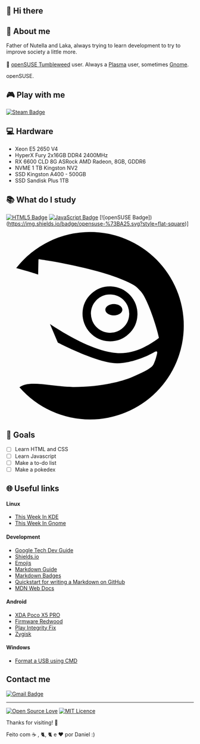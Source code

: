 ## 👋 Hi there

<!--
**danieldilorenzo/danieldilorenzo** is a ✨ _special_ ✨ repository because its `README.md` (this file) appears on your GitHub profile.

Here are some ideas to get you started:

- 🔭 I’m currently working on ...
- 🌱 I’m currently learning ...
- 👯 I’m looking to collaborate on ...
- 🤔 I’m looking for help with ...
- 💬 Ask me about ...
- 📫 How to reach me: ...
- 😄 Pronouns: ...
- ⚡ Fun fact: ...
-->

## :bearded_person: **About me**

Father of Nutella and Laka, always trying to learn development to try to improve society a little more.
<br><br> &#129422; [openSUSE Tumbleweed](https://get.opensuse.org/tumbleweed/) user. Always a [Plasma](https://kde.org/) user, sometimes [Gnome](https://www.gnome.org/).

<a href="http://www.opensuse.org">
<img src="http://files.opensuse.org/opensuse/en/6/6e/Suselinux-green.png" 
width="80" height="15" alt="openSUSE.org" /></a>


## :video_game: **Play with me**

[![Steam Badge](https://img.shields.io/badge/steam-%23000000.svg?style=flat-square&logo=steam&logoColor=white&link=https://steamcommunity.com/profiles/76561198144395953/)](https://steamcommunity.com/profiles/76561198144395953/)

## :computer: **Hardware**

- Xeon E5 2650 V4
- HyperX Fury 2x16GB DDR4 2400MHz
- RX 6600 CLD 8G ASRock AMD Radeon, 8GB, GDDR6
- NVME 1 TB Kingston NV2
- SSD Kingston A400 - 500GB
- SSD Sandisk Plus 1TB

## :books: **What do I study**

[![HTML5 Badge](https://img.shields.io/badge/html5-%23E34F26.svg?style=flat-square&logo=html5&logoColor=white)](https://www.origamid.com/curso/html-e-css-para-iniciantes)
[![JavaScript Badge](https://img.shields.io/badge/javascript-%23323330.svg??style=flat-square&logo=javascript&logoColor=%23F7DF1A&)](https://www.origamid.com/curso/javascript-completo-es6/)
[![openSUSE Badge])(https://img.shields.io/badge/opensuse-%73BA25.svg?style=flat-square)]

<svg role="img" viewBox="0 0 24 24" xmlns="http://www.w3.org/2000/svg"><title>openSUSE</title><path d="M10.724 0a12 12 0 0 0-9.448 4.623c1.464.391 2.5.727 2.81.832.005-.19.037-1.893.037-1.893s.004-.04.025-.06c.026-.026.065-.018.065-.018.385.056 8.602 1.274 12.066 3.292.427.25.638.517.902.786.958.99 2.223 5.108 2.359 5.957.005.033-.036.07-.054.083a5.177 5.177 0 0 1-.313.228c-.82.55-2.708 1.872-5.13 1.656-2.176-.193-5.018-1.44-8.445-3.699.336.79.668 1.58 1 2.371.497.258 5.287 2.7 7.651 2.651 1.904-.04 3.941-.968 4.756-1.458 0 0 .179-.108.257-.048.085.066.061.167.041.27-.05.234-.164.66-.242.863l-.065.165c-.093.25-.183.482-.356.625-.48.436-1.246.784-2.446 1.305-1.855.812-4.865 1.328-7.66 1.31-1.001-.022-1.968-.133-2.817-.232-1.743-.197-3.161-.357-4.026.269A12 12 0 0 0 10.724 24a12 12 0 0 0 12-12 12 12 0 0 0-12-12zM13.4 6.963a3.503 3.503 0 0 0-2.521.942 3.498 3.498 0 0 0-1.114 2.449 3.528 3.528 0 0 0 3.39 3.64 3.48 3.48 0 0 0 2.524-.946 3.504 3.504 0 0 0 1.114-2.446 3.527 3.527 0 0 0-3.393-3.64zm-.03 1.035a2.458 2.458 0 0 1 2.368 2.539 2.43 2.43 0 0 1-.774 1.706 2.456 2.456 0 0 1-1.762.659 2.461 2.461 0 0 1-2.364-2.542c.02-.655.3-1.26.777-1.707a2.419 2.419 0 0 1 1.756-.655zm.402 1.23c-.602 0-1.087.325-1.087.727 0 .4.485.725 1.087.725.6 0 1.088-.326 1.088-.725 0-.402-.487-.726-1.088-.726Z"/></svg>

## :dart: **Goals**

- [ ] Learn HTML and CSS
- [ ] Learn Javascript
- [ ] Make a to-do list
- [ ] Make a pokedex

## :globe_with_meridians: **Useful links**

#### Linux

- [This Week In KDE](https://pointieststick.com/")
- [This Week In Gnome](https://thisweek.gnome.org/)

#### Development

- [Google Tech Dev Guide](https://techdevguide.withgoogle.com/)
- [Shields.io](https://shields.io/badges)
- [Emojis](https://github.com/ikatyang/emoji-cheat-sheet)
- [Markdown Guide](https://www.markdownguide.org/)
- [Markdown Badges](https://github.com/Ileriayo/markdown-badges)
- [Quickstart for writing a Markdown on GitHub](https://docs.github.com/en/get-started/writing-on-github/getting-started-with-writing-and-formatting-on-github/quickstart-for-writing-on-github)
- [MDN Web Docs](https://developer.mozilla.org/pt-BR/)

#### Android

- [XDA Poco X5 PRO](https://xdaforums.com/f/xiaomi-poco-x5-pro.12721/)
- [Firmware Redwood](https://xiaomifirmwareupdater.com/archive/firmware/redwood/)
- [Play Integrity Fix](https://github.com/chiteroman/PlayIntegrityFix/releases/)
- [Zygisk](https://github.com/Dr-TSNG/ZygiskNext/releases)

#### Windows

- [Format a USB using CMD](https://www.wikihow.com/Format-a-USB-Using-Cmd)

## Contact me

[![Gmail Badge](https://img.shields.io/badge/-Gmail-c14438?style=flat-square&logo=Gmail&logoColor=white&link=mailto:danieldilorenzoferreira@gmail.com)](mailto:danieldilorenzoferreira@gmail.com)

---

[![Open Source Love](https://badges.frapsoft.com/os/v1/open-source.svg?v=103?style=flat-square)](https://github.com/ellerbrock/open-source-badges/) [![MIT Licence](https://badges.frapsoft.com/os/mit/mit.svg?v=103?style=flat-square)](https://opensource.org/licenses/mit-license.php)

Thanks for visiting! 👋

Feito com &#9749; , &#128008;, &#128008; e <g-emoji class="g-emoji" alias="heart" fallback-src="https://github.githubassets.com/images/icons/emoji/unicode/2764.png">❤️</g-emoji> por Daniel :)



<!--

Badge de <3 Software Livre

https://github.com/ellerbrock/open-source-badges

 -->
